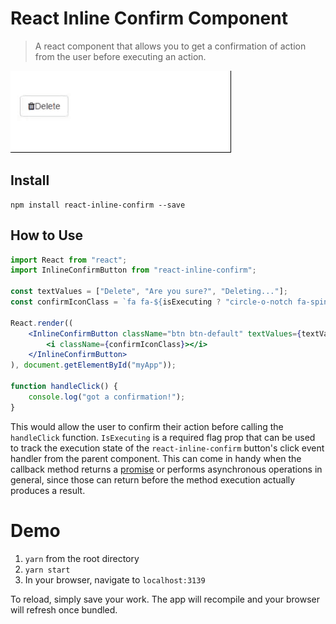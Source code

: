 # React Inline Confirm Component

> A react component that allows you to get a confirmation of action from the user before executing an action. 

![screenshot](screenshot.gif)

## Install

```
npm install react-inline-confirm --save
```

## How to Use

```jsx
import React from "react";
import InlineConfirmButton from "react-inline-confirm";

const textValues = ["Delete", "Are you sure?", "Deleting..."];
const confirmIconClass = `fa fa-${isExecuting ? "circle-o-notch fa-spin" : "fa fa-trash"}`;

React.render((
	<InlineConfirmButton className="btn btn-default" textValues={textValues} showTimer isExecuting={isExecuting} onClick={handleClick}>
		<i className={confirmIconClass}></i>
	</InlineConfirmButton>
), document.getElementById("myApp"));

function handleClick() {
	console.log("got a confirmation!");
}
```

This would allow the user to confirm their action before calling the `handleClick` function.
`IsExecuting` is a required flag prop that can be used to track the execution state of the `react-inline-confirm` button's click event handler from the parent component. This can come in handy when the callback method returns a [promise](https://developer.mozilla.org/en-US/docs/Web/JavaScript/Reference/Global_Objects/Promise) or performs asynchronous operations in general, since those can return before the method execution actually produces a result.

# Demo

1. `yarn` from the root directory
2. `yarn start`
4. In your browser, navigate to `localhost:3139`

To reload, simply save your work. The app will recompile and your browser will refresh once bundled.